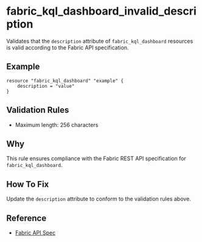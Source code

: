 # fabric_kql_dashboard_invalid_description

Validates that the `description` attribute of `fabric_kql_dashboard` resources is valid according to the Fabric API specification.

## Example

```hcl
resource "fabric_kql_dashboard" "example" {
    description = "value"
}
```

## Validation Rules

- Maximum length: 256 characters


## Why

This rule ensures compliance with the Fabric REST API specification for `fabric_kql_dashboard`.

## How To Fix

Update the `description` attribute to conform to the validation rules above.

## Reference

- [Fabric API Spec](https://github.com/microsoft/fabric-rest-api-specs/tree/main/kqlDashboard/definitions.json)
